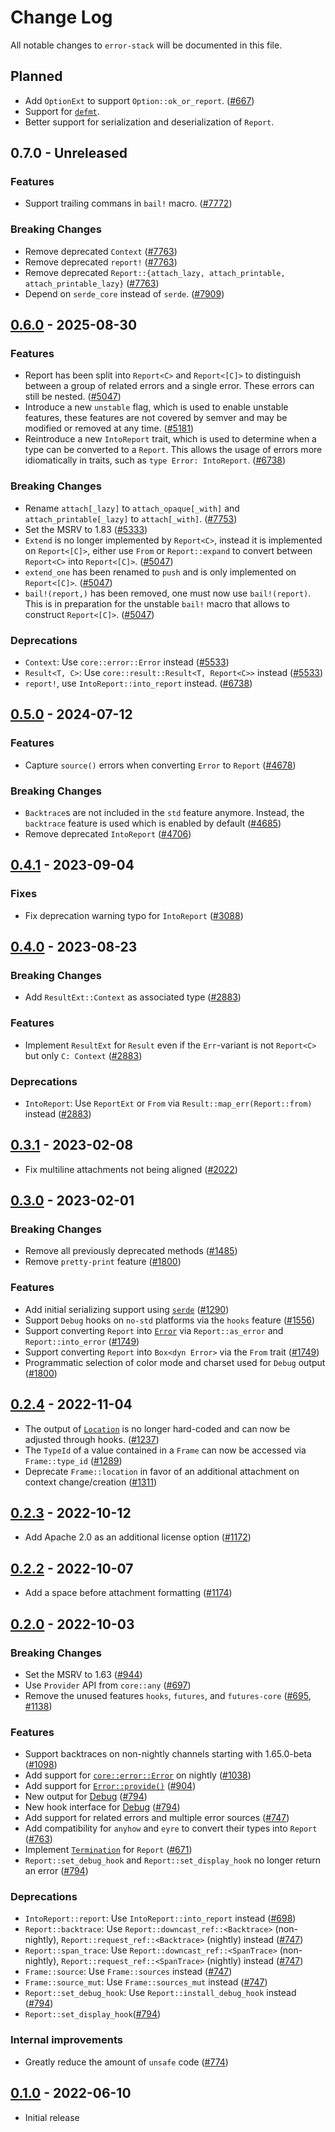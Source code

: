 # Change Log

All notable changes to `error-stack` will be documented in this file.

## Planned

- Add `OptionExt` to support `Option::ok_or_report`. ([#667](https://github.com/hashintel/hash/issues/667))
- Support for [`defmt`](https://defmt.ferrous-systems.com).
- Better support for serialization and deserialization of `Report`.

## 0.7.0 - Unreleased

### Features

- Support trailing commans in `bail!` macro. ([#7772](https://github.com/hashintel/hash/pull/7772))

### Breaking Changes

- Remove deprecated `Context` ([#7763](https://github.com/hashintel/hash/pull/7763))
- Remove deprecated `report!` ([#7763](https://github.com/hashintel/hash/pull/7763))
- Remove deprecated `Report::{attach_lazy, attach_printable, attach_printable_lazy}` ([#7763](https://github.com/hashintel/hash/pull/7763))
- Depend on `serde_core` instead of `serde`. ([#7909](https://github.com/hashintel/hash/pull/7909))

## [0.6.0](https://github.com/hashintel/hash/tree/error-stack%400.6.0/libs/error-stack) - 2025-08-30

### Features

- Report has been split into `Report<C>` and `Report<[C]>` to distinguish between a group of related errors and a single error. These errors can still be nested. ([#5047](https://github.com/hashintel/hash/pull/5047))
- Introduce a new `unstable` flag, which is used to enable unstable features, these features are not covered by semver and may be modified or removed at any time. ([#5181](https://github.com/hashintel/hash/pull/5181))
- Reintroduce a new `IntoReport` trait, which is used to determine when a type can be converted to a `Report`. This allows the usage of errors more idiomatically in traits, such as `type Error: IntoReport`. ([#6738](https://github.com/hashintel/hash/pull/6738))

### Breaking Changes

- Rename `attach[_lazy]` to `attach_opaque[_with]` and `attach_printable[_lazy]` to `attach[_with]`. ([#7753](https://github.com/hashintel/hash/pull/7753))
- Set the MSRV to 1.83 ([#5333](https://github.com/hashintel/hash/pull/5333))
- `Extend` is no longer implemented by `Report<C>`, instead it is implemented on `Report<[C]>`, either use `From` or `Report::expand` to convert between `Report<C>` into `Report<[C]>`. ([#5047](https://github.com/hashintel/hash/pull/5047))
- `extend_one` has been renamed to `push` and is only implemented on `Report<[C]>`. ([#5047](https://github.com/hashintel/hash/pull/5047))
- `bail!(report,)` has been removed, one must now use `bail!(report)`. This is in preparation for the unstable `bail!` macro that allows to construct `Report<[C]>`. ([#5047](https://github.com/hashintel/hash/pull/5047))

### Deprecations

- `Context`: Use `core::error::Error` instead ([#5533](https://github.com/hashintel/hash/pull/5533))
- `Result<T, C>`: Use `core::result::Result<T, Report<C>>` instead ([#5533](https://github.com/hashintel/hash/pull/5533))
- `report!`, use `IntoReport::into_report` instead. ([#6738](https://github.com/hashintel/hash/pull/6738))

## [0.5.0](https://github.com/hashintel/hash/tree/error-stack%400.5.0/libs/error-stack) - 2024-07-12

### Features

- Capture `source()` errors when converting `Error` to `Report` ([#4678](https://github.com/hashintel/hash/pull/4678))

### Breaking Changes

- `Backtrace`s are not included in the `std` feature anymore. Instead, the `backtrace` feature is used which is enabled by default ([#4685](https://github.com/hashintel/hash/pull/4685))
- Remove deprecated `IntoReport` ([#4706](https://github.com/hashintel/hash/pull/4706))

## [0.4.1](https://github.com/hashintel/hash/tree/error-stack%400.4.1/libs/error-stack) - 2023-09-04

### Fixes

- Fix deprecation warning typo for `IntoReport` ([#3088](https://github.com/hashintel/hash/pull/3088))

## [0.4.0](https://github.com/hashintel/hash/tree/error-stack%400.4.0/libs/error-stack) - 2023-08-23

### Breaking Changes

- Add `ResultExt::Context` as associated type ([#2883](https://github.com/hashintel/hash/pull/2883))

### Features

- Implement `ResultExt` for `Result` even if the `Err`-variant is not `Report<C>` but only `C: Context` ([#2883](https://github.com/hashintel/hash/pull/2883))

### Deprecations

- `IntoReport`: Use `ReportExt` or `From` via `Result::map_err(Report::from)` instead ([#2883](https://github.com/hashintel/hash/pull/2883))

## [0.3.1](https://github.com/hashintel/hash/tree/error-stack%400.3.1/libs/error-stack) - 2023-02-08

- Fix multiline attachments not being aligned ([#2022](https://github.com/hashintel/hash/pull/2022))

## [0.3.0](https://github.com/hashintel/hash/tree/error-stack%400.3.0/libs/error-stack) - 2023-02-01

### Breaking Changes

- Remove all previously deprecated methods ([#1485](https://github.com/hashintel/hash/pull/1485))
- Remove `pretty-print` feature ([#1800](https://github.com/hashintel/hash/pull/1800))

### Features

- Add initial serializing support using [`serde`](https://serde.rs) ([#1290](https://github.com/hashintel/hash/pull/1290))
- Support `Debug` hooks on `no-std` platforms via the `hooks` feature ([#1556](https://github.com/hashintel/hash/pull/1556))
- Support converting `Report` into [`Error`](https://doc.rust-lang.org/core/error/trait.Error.html) via `Report::as_error` and `Report::into_error` ([#1749](https://github.com/hashintel/hash/pull/1749))
- Support converting `Report` into `Box<dyn Error>` via the `From` trait ([#1749](https://github.com/hashintel/hash/pull/1749))
- Programmatic selection of color mode and charset used for `Debug` output ([#1800](https://github.com/hashintel/hash/pull/1800))

## [0.2.4](https://github.com/hashintel/hash/tree/error-stack%400.2.4/packages/libs/error-stack) - 2022-11-04

- The output of [`Location`](https://doc.rust-lang.org/std/panic/struct.Location.html) is no longer hard-coded and can now be adjusted through hooks. ([#1237](https://github.com/hashintel/hash/pull/1237))
- The `TypeId` of a value contained in a `Frame` can now be accessed via `Frame::type_id` ([#1289](https://github.com/hashintel/hash/pull/1289))
- Deprecate `Frame::location` in favor of an additional attachment on context change/creation ([#1311](https://github.com/hashintel/hash/pull/1311))

## [0.2.3](https://github.com/hashintel/hash/tree/error-stack%400.2.3/packages/libs/error-stack) - 2022-10-12

- Add Apache 2.0 as an additional license option ([#1172](https://github.com/hashintel/hash/pull/1172))

## [0.2.2](https://github.com/hashintel/hash/tree/error-stack%400.2.2/packages/libs/error-stack) - 2022-10-07

- Add a space before attachment formatting ([#1174](https://github.com/hashintel/hash/pull/1174))

## [0.2.0](https://github.com/hashintel/hash/tree/error-stack%400.2.0/packages/libs/error-stack) - 2022-10-03

### Breaking Changes

- Set the MSRV to 1.63 ([#944](https://github.com/hashintel/hash/pull/944))
- Use `Provider` API from `core::any` ([#697](https://github.com/hashintel/hash/pull/697))
- Remove the unused features `hooks`, `futures`, and `futures-core` ([#695](https://github.com/hashintel/hash/pull/695), [#1138](https://github.com/hashintel/hash/pull/1138))

### Features

- Support backtraces on non-nightly channels starting with 1.65.0-beta ([#1098](https://github.com/hashintel/hash/pull/1098))
- Add support for [`core::error::Error`](https://doc.rust-lang.org/nightly/core/error/trait.Error.html) on nightly ([#1038](https://github.com/hashintel/hash/pull/1038))
- Add support for [`Error::provide()`](https://doc.rust-lang.org/nightly/core/error/trait.Error.html#method.provide) ([#904](https://github.com/hashintel/hash/pull/904))
- New output for [Debug](https://doc.rust-lang.org/nightly/core/fmt/trait.Debug.html) ([#794](https://github.com/hashintel/hash/pull/794))
- New hook interface for [Debug](https://doc.rust-lang.org/nightly/core/fmt/trait.Debug.html) ([#794](https://github.com/hashintel/hash/pull/794))
- Add support for related errors and multiple error sources ([#747](https://github.com/hashintel/hash/pull/747))
- Add compatibility for `anyhow` and `eyre` to convert their types into `Report` ([#763](https://github.com/hashintel/hash/pull/763))
- Implement [`Termination`](https://doc.rust-lang.org/stable/std/process/trait.Termination.html) for `Report` ([#671](https://github.com/hashintel/hash/pull/671))
- `Report::set_debug_hook` and `Report::set_display_hook` no longer return an error ([#794](https://github.com/hashintel/hash/pull/794))

### Deprecations

- `IntoReport::report`: Use `IntoReport::into_report` instead ([#698](https://github.com/hashintel/hash/pull/698))
- `Report::backtrace`: Use `Report::downcast_ref::<Backtrace>` (non-nightly), `Report::request_ref::<Backtrace>` (nightly) instead ([#747](https://github.com/hashintel/hash/pull/747))
- `Report::span_trace`: Use `Report::downcast_ref::<SpanTrace>` (non-nightly), `Report::request_ref::<SpanTrace>` (nightly) instead ([#747](https://github.com/hashintel/hash/pull/747))
- `Frame::source`: Use `Frame::sources` instead ([#747](https://github.com/hashintel/hash/pull/747))
- `Frame::source_mut`: Use `Frame::sources_mut` instead ([#747](https://github.com/hashintel/hash/pull/747))
- `Report::set_debug_hook`: Use `Report::install_debug_hook` instead ([#794](https://github.com/hashintel/hash/pull/794))
- `Report::set_display_hook`([#794](https://github.com/hashintel/hash/pull/794))

### Internal improvements

- Greatly reduce the amount of `unsafe` code ([#774](https://github.com/hashintel/hash/pull/774))

## [0.1.0](https://github.com/hashintel/hash/tree/error-stack%400.1.0/packages/libs/error-stack) - 2022-06-10

- Initial release
